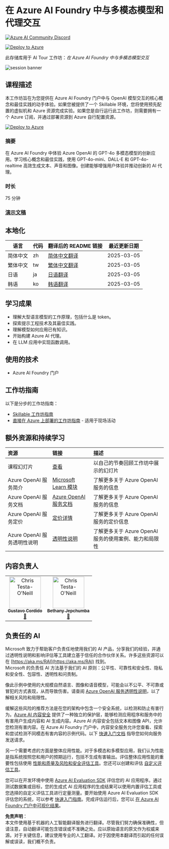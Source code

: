 # 在 Azure AI Foundry 中与多模态模型和代理交互

[![Azure AI Community Discord](https://dcbadge.vercel.app/api/server/ByRwuEEgH4)](https://discord.com/invite/ByRwuEEgH4?WT.mc_id=aiml-137032-bethanycheum)

[![Deploy to Azure](https://aka.ms/deploytoazurebutton)](https://portal.azure.com/#create/Microsoft.Template/uri/https%3A%2F%2Fraw.githubusercontent.com%2Fmicrosoft%2Faitour-interact-with-llms%2Fmain%2Flab%2FWorkshop%20Instructions%2Fassets%2FAITour24_WKR540_Template.json) 

此存储库用于 AI Tour 工作坊：*在 Azure AI Foundry 中与多模态模型交互*

![session banner](../../Images/banner.jpg)

## 课程描述

本工作坊旨在为您提供在 Azure AI Foundry 门户中与 OpenAI 模型交互的核心概念和最佳实践的动手体验。如果您被提供了一个 Skillable 环境，您将使用预先配置的虚拟机和 Azure 资源完成实验。如果您是自行运行此工作坊，则需要拥有一个 Azure 订阅，并通过部署资源到 Azure 自行配置资源。

[![Deploy to Azure](https://aka.ms/deploytoazurebutton)](https://portal.azure.com/#create/Microsoft.Template/uri/https%3A%2F%2Fraw.githubusercontent.com%2Fmicrosoft%2Faitour-interact-with-llms%2Fmain%2Flab%2FWorkshop%20Instructions%2Fassets%2FAITour24_WKR540_Template.json) 

### 摘要

在 Azure AI Foundry 中体验 Azure OpenAI 的 GPT-4o 多模态模型的创新应用。学习核心概念和最佳实践，使用 GPT-4o-mini、DALL-E 和 GPT-4o-realtime 高效生成文本、声音和图像。创建能够增强用户体验并推动创新的 AI 代理。

### 时长
75 分钟

### [演示文稿](https://aka.ms/AAryqzi)

## 本地化

| 语言                | 代码 | 翻译后的 README 链接                                         | 最近更新日期 |
|---------------------|------|-------------------------------------------------------------|--------------|
| 简体中文           | zh   | [简体中文翻译](./README.md)                  | 2025-03-05   |
| 繁体中文           | tw   | [繁体中文翻译](../tw/README.md)                  | 2025-03-05   |
| 日语               | ja   | [日语翻译](../ja/README.md)                      | 2025-03-05   |
| 韩语               | ko   | [韩语翻译](../ko/README.md)                      | 2025-03-05   |

## 学习成果
* 理解大型语言模型的工作原理，包括什么是 token。
* 探索提示工程技术及其最佳实践。
* 理解模型如何应用已有知识。
* 开始构建 Azure AI 代理。
* 在 LLM 应用中实现函数调用。

## 使用的技术
* Azure AI Foundry 门户

## 工作坊指南

以下是分步的工作坊指南：

- [Skillable 工作坊指南](https://github.com/microsoft/aitour-interact-with-llms/blob/main/translations/zh/lab/Skillable%20Workshop%20Instructions/00_Introduction.md)
- [直接在 Azure 上部署的工作坊指南](https://github.com/microsoft/aitour-interact-with-llms/blob/main/translations/zh/lab/Workshop%20Instructions/00_Introduction.md) - 适用于现场活动

## 额外资源和持续学习

| 资源               | 链接                             | 描述                   |
|:-------------------|:----------------------------------|:-----------------------|
| 课程幻灯片         | [查看](https://aka.ms/AAryqzi)   | 以自己的节奏回顾工作坊中展示的幻灯片 |
| Azure OpenAI 服务简介 | [Microsoft Learn 模块](https://learn.microsoft.com/en-us/training/modules/explore-azure-openai/?WT.mc_id=aiml-132569-bethanycheum) | 了解更多关于 Azure OpenAI 服务的信息 |
| Azure OpenAI 服务文档 | [Azure OpenAI 服务文档](https://learn.microsoft.com/en-us/azure/cognitive-services/openai/?WT.mc_id=aiml-132569-cacaste) | 了解更多关于 Azure OpenAI 服务的信息 |
| Azure OpenAI 服务定价 | [定价详情](https://learn.microsoft.com/en-us/training/modules/explore-azure-openai/?WT.mc_id=aiml-132569-bethanycheum) | 了解更多关于 Azure OpenAI 服务的定价信息 |
| Azure OpenAI 服务透明性说明 | [透明性说明](https://learn.microsoft.com/en-us/legal/cognitive-services/openai/transparency-note/?WT.mc_id=aiml-132569-bethanycheum) | 了解更多关于 Azure OpenAI 服务的使用案例、能力和局限性 |

## 内容负责人
<!-- TODO: 将自己添加为内容负责人
1. 将图片标签中的 src 改为 {你的 github 网址}.png
2. 将 INSERT NAME HERE 改为你的名字
3. 将最后的 github 链接改为你的网址。 -->

<table>
<tr>
    <td align="center"><a href="http://learnanalytics.microsoft.com">
        <img src="https://github.com/gcordido.png" width="100px;" alt="Chris Testa-O'Neill
"/><br />
        <sub><b> Gustavo Cordido
</b></sub></a><br />
            <a href="https://github.com/gcordido" title="talk">📢</a> 
    </td>
    <td align="center"><a href="http://learnanalytics.microsoft.com">
        <img src="https://github.com/bethanyjep.png" width="100px;" alt="Chris Testa-O'Neill
"/><br />
        <sub><b>Bethany Jepchumba
</b></sub></a><br />
            <a href="https://github.com/bethanyjep" title="talk">📢</a> 
    </td>
</tr></table>

## 负责任的 AI 

Microsoft 致力于帮助客户负责任地使用我们的 AI 产品，分享我们的经验，并通过透明性说明和影响评估等工具建立基于信任的合作伙伴关系。许多这些资源可以在 [https://aka.ms/RAI](https://aka.ms/RAI) 找到。  
Microsoft 的负责任 AI 方法基于我们的 AI 原则：公平性、可靠性和安全性、隐私和安全性、包容性、透明性和问责制。

像此示例中使用的大规模自然语言、图像和语音模型，可能会以不公平、不可靠或冒犯的方式表现，从而导致伤害。请查阅 [Azure OpenAI 服务透明性说明](https://learn.microsoft.com/legal/cognitive-services/openai/transparency-note?tabs=text)，以了解相关风险和局限性。

缓解这些风险的推荐方法是在您的架构中包含一个安全系统，以检测和防止有害行为。[Azure AI 内容安全](https://learn.microsoft.com/azure/ai-services/content-safety/overview) 提供了一种独立的保护层，能够检测应用程序和服务中的有害用户生成内容和 AI 生成内容。Azure AI 内容安全包括文本和图像 API，允许您检测有害内容。在 Azure AI Foundry 门户中，内容安全服务允许您查看、探索和尝试检测不同模态有害内容的示例代码。以下 [快速入门文档](https://learn.microsoft.com/azure/ai-services/content-safety/quickstart-text?tabs=visual-studio%2Clinux&pivots=programming-language-rest) 指导您如何向服务发送请求。

另一个需要考虑的方面是整体应用性能。对于多模态和多模型应用，我们认为性能是指系统按照您和用户的预期运行，包括不生成有害输出。评估整体应用性能的重要性包括使用 [性能和质量及风险和安全评估工具](https://learn.microsoft.com/azure/ai-studio/concepts/evaluation-metrics-built-in)。您还可以创建和评估 [自定义评估工具](https://learn.microsoft.com/azure/ai-studio/how-to/develop/evaluate-sdk#custom-evaluators)。

您可以在开发环境中使用 [Azure AI Evaluation SDK](https://microsoft.github.io/promptflow/index.html) 评估您的 AI 应用程序。通过测试数据集或目标，您的生成式 AI 应用程序的生成结果可以使用内置评估工具或您选择的自定义评估工具进行定量测量。要开始使用 Azure AI Evaluation SDK 评估您的系统，可以参考 [快速入门指南](https://learn.microsoft.com/azure/ai-studio/how-to/develop/flow-evaluate-sdk)。完成评估运行后，您可以 [在 Azure AI Foundry 门户中可视化结果](https://learn.microsoft.com/azure/ai-studio/how-to/evaluate-flow-results)。

**免责声明**：  
本文件使用基于机器的人工智能翻译服务进行翻译。尽管我们努力确保准确性，但请注意，自动翻译可能包含错误或不准确之处。应以原始语言的原文作为权威来源。对于关键信息，建议使用专业的人工翻译。对于因使用本翻译而引起的任何误解或误读，我们概不负责。